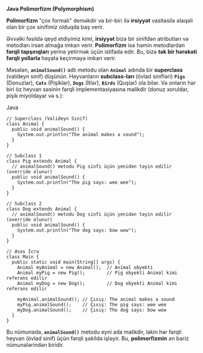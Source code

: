 **Java Polimorfizm (Polymorphism)**

**Polimorfizm** "çox formalı" deməkdir və bir-biri ilə **irsiyyət** vasitəsilə əlaqəli olan bir çox sinifimiz olduqda baş verir.

Əvvəlki fəsildə qeyd etdiyimiz kimi, **irsiyyət** bizə bir sinifdən atributları və metodları irsən almağa imkan verir. **Polimorfizm** isə həmin metodlardan **fərqli tapşırıqları** yerinə yetirmək üçün istifadə edir. Bu, bizə **tək bir hərəkəti fərqli yollarla** həyata keçirməyə imkan verir.

Məsələn, **`animalSound()`** adlı metodu olan **`Animal`** adında bir **superclass** (valideyn sinif) düşünün. Heyvanların **subclass-ları** (övlad sinifləri) **`Pigs`** (Donuzlar), **`Cats`** (Pişiklər), **`Dogs`** (İtlər), **`Birds`** (Quşlar) ola bilər. Və onların hər biri öz heyvan səsinin fərqli implementasiyasına malikdir (donuz xoruldar, pişik miyoldayar və s.):

Java

```
// Superclass (Valideyn Sinif)
class Animal {
  public void animalSound() {
    System.out.println("The animal makes a sound");
  }
}

// Subclass 1
class Pig extends Animal {
  // animalSound() metodu Pig sinfi üçün yenidən təyin edilir (override olunur)
  public void animalSound() {
    System.out.println("The pig says: wee wee");
  }
}

// Subclass 2
class Dog extends Animal {
  // animalSound() metodu Dog sinfi üçün yenidən təyin edilir (override olunur)
  public void animalSound() {
    System.out.println("The dog says: bow wow");
  }
}

// Əsas İcra
class Main {
  public static void main(String[] args) {
    Animal myAnimal = new Animal();  // Animal obyekti
    Animal myPig = new Pig();        // Pig obyekti Animal kimi referans edilir
    Animal myDog = new Dog();        // Dog obyekti Animal kimi referans edilir

    myAnimal.animalSound(); // Çıxış: The animal makes a sound
    myPig.animalSound();    // Çıxış: The pig says: wee wee
    myDog.animalSound();    // Çıxış: The dog says: bow wow
  }
}
```

Bu nümunədə, **`animalSound()`** metodu eyni ada malikdir, lakin hər fərqli heyvan (övlad sinif) üçün fərqli şəkildə işləyir. Bu, **polimorfizmin** ən bariz nümunələrindən biridir.